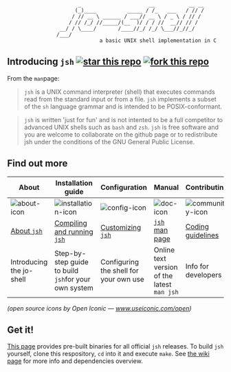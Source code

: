 ```
                       _                      __           __ __
                      (_)____          _____ / /_   ___   / // /
                     / // __ \ ______ / ___// __ \ / _ \ / // / 
                    / // /_/ //_____/(__  )/ / / //  __// // /  
                 __/ / \____/       /____//_/ /_/ \___//_//_/   
                /___/
                              a basic UNIX shell implementation in C
```
## Introducing `jsh`     [![star this repo](http://github-svg-buttons.herokuapp.com/star.svg?user=jovanbulck&repo=jo-shell)](http://github.com/jovanbulck/jo-shell/stargazers) [![fork this repo](http://github-svg-buttons.herokuapp.com/fork.svg?user=jovanbulck&repo=jo-shell)](http://github.com/jovanbulck/jo-shell/fork)

From the `man`page:

> `jsh` is a UNIX command interpreter (shell) that executes commands read from the standard input or from a file. `jsh` implements a subset of the `sh` language grammar and is intended to be POSIX-conformant.

> `jsh` is written 'just for fun' and is not intented to be a full competitor to advanced UNIX shells such as `bash` and `zsh`. `jsh` is free software and you are welcome to collaborate on the github page or to redistribute jsh under the conditions of the GNU General Public License.

## Find out more
| About | Installation guide | Configuration | Manual | Contributing |
|----|----------|----------|---------|---------|
| ![about-icon](https://cloud.githubusercontent.com/assets/2464627/4872726/aa9d7d3e-61f0-11e4-8f0d-3868bc8d62ee.png) | ![installation-icon](https://cloud.githubusercontent.com/assets/2464627/4872729/bf52b30c-61f0-11e4-8760-7cc07786704f.png) | ![config-icon](https://cloud.githubusercontent.com/assets/2464627/4872716/4db5601e-61f0-11e4-8f99-5b25bd872e11.png) | ![doc-icon](https://cloud.githubusercontent.com/assets/2464627/4872720/6dcef1bc-61f0-11e4-9790-dea9c2534075.png) | ![community-icon](https://cloud.githubusercontent.com/assets/2464627/4872722/95271852-61f0-11e4-9a3d-266cc702ba2e.png) |
| [About `jsh`](About) | [Compiling and running `jsh`](Compiling-and-running) | [Customizing `jsh`](Sample-configuration-files) | [`jsh` man page](Manual) | [Coding guidelines](Coding-guidelines)|
| Introducing the jo-shell | Step-by-step guide to build `jsh`for your own system | Configuring the shell for your own use | Online text version of the latest `man jsh` | Info for developers |
*(open source icons by Open Iconic — www.useiconic.com/open)*

## Get it!
[This page](https://github.com/jovanbulck/jo-shell/releases/latest) provides pre-built binaries for all official `jsh` releases. To build `jsh` yourself, clone this respository, `cd` into it and execute `make`. See [the wiki page](https://github.com/jovanbulck/jo-shell/wiki/Compiling-and-running) for more info and dependencies overview.
